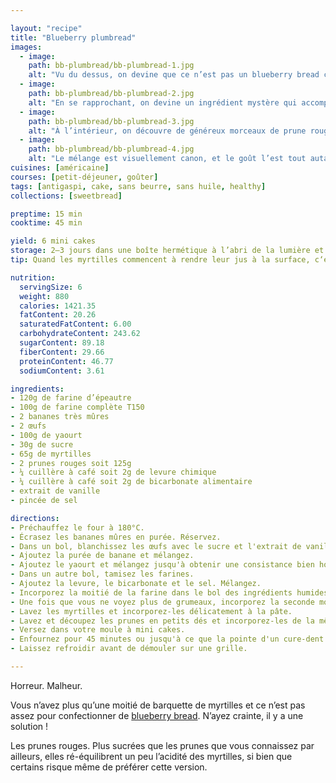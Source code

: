```yaml
---

layout: "recipe"
title: "Blueberry plumbread"
images:
  - image:
    path: bb-plumbread/bb-plumbread-1.jpg
    alt: "Vu du dessus, on devine que ce n’est pas un blueberry bread comme les autres mais on ne sait dire pourquoi."
  - image:
    path: bb-plumbread/bb-plumbread-2.jpg
    alt: "En se rapprochant, on devine un ingrédient mystère qui accompagne la myrtille mais sans vraiment savoir le définir."
  - image:
    path: bb-plumbread/bb-plumbread-3.jpg
    alt: "À l’intérieur, on découvre de généreux morceaux de prune rouge."
  - image:
    path: bb-plumbread/bb-plumbread-4.jpg
    alt: "Le mélange est visuellement canon, et le goût l’est tout autant."
cuisines: [américaine]
courses: [petit-déjeuner, goûter]
tags: [antigaspi, cake, sans beurre, sans huile, healthy]
collections: [sweetbread]

preptime: 15 min
cooktime: 45 min

yield: 6 mini cakes
storage: 2–3 jours dans une boîte hermétique à l’abri de la lumière et de la chaleur. 5 jours au frigo. 2 mois au congélateur.
tip: Quand les myrtilles commencent à rendre leur jus à la surface, c‘est le signe que la cuisson est presque terminée.

nutrition:
  servingSize: 6
  weight: 880
  calories: 1421.35
  fatContent: 20.26
  saturatedFatContent: 6.00
  carbohydrateContent: 243.62
  sugarContent: 89.18
  fiberContent: 29.66
  proteinContent: 46.77
  sodiumContent: 3.61

ingredients:
- 120g de farine d’épeautre
- 100g de farine complète T150
- 2 bananes très mûres
- 2 œufs
- 100g de yaourt
- 30g de sucre
- 65g de myrtilles
- 2 prunes rouges soit 125g
- ¼ cuillère à café soit 2g de levure chimique
- ¼ cuillère à café soit 2g de bicarbonate alimentaire
- extrait de vanille
- pincée de sel

directions:
- Préchauffez le four à 180°C.
- Écrasez les bananes mûres en purée. Réservez.
- Dans un bol, blanchissez les œufs avec le sucre et l'extrait de vanille. 
- Ajoutez la purée de banane et mélangez.
- Ajoutez le yaourt et mélangez jusqu'à obtenir une consistance bien homogène.
- Dans un autre bol, tamisez les farines. 
- Ajoutez la levure, le bicarbonate et le sel. Mélangez. 
- Incorporez la moitié de la farine dans le bol des ingrédients humides à la maryse. 
- Une fois que vous ne voyez plus de grumeaux, incorporez la seconde moitié. Réservez. 
- Lavez les myrtilles et incorporez-les délicatement à la pâte.
- Lavez et découpez les prunes en petits dés et incorporez-les de la même façon.
- Versez dans votre moule à mini cakes. 
- Enfournez pour 45 minutes ou jusqu'à ce que la pointe d'un cure-dent ressorte sèche. 
- Laissez refroidir avant de démouler sur une grille. 

---
```


Horreur. Malheur.

Vous n’avez plus qu’une moitié de barquette de myrtilles et ce n’est pas assez pour confectionner de [blueberry bread](bb-bread.html). N’ayez crainte, il y a une solution&nbsp;!

Les prunes rouges. Plus sucrées que les prunes que vous connaissez par ailleurs, elles ré-équilibrent un peu l’acidité des myrtilles, si bien que certains risque même de préférer cette version. 